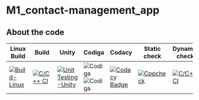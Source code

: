 # M1_contact-management_app

## About the code
| Linux Build | Build | Unity | Codiga | Codacy | Static check | Dynamic check |
| --- | --- | --- | --- | --- | --- | --- |
|[![Build-Linux](https://github.com/Daneshpatted/M1_contact-management_app/actions/workflows/Build-Linux.yml/badge.svg)](https://github.com/Daneshpatted/M1_contact-management_app/actions/workflows/Build-Linux.yml)|[![C/C++ CI](https://github.com/Daneshpatted/M1_contact-management_app/actions/workflows/c-cpp.yml/badge.svg)](https://github.com/Daneshpatted/M1_contact-management_app/actions/workflows/c-cpp.yml)|[![Unit Testing -Unity](https://github.com/Daneshpatted/M1_contact-management_app/actions/workflows/unity.yml/badge.svg)](https://github.com/Daneshpatted/M1_contact-management_app/actions/workflows/unity.yml)|![Codiga](https://api.codiga.io/project/31216/score/svg)  ![Codiga](https://api.codiga.io/project/31216/status/svg) |[![Codacy Badge](https://app.codacy.com/project/badge/Grade/023ad35265764ec8b991e713cc51efb1)](https://www.codacy.com/gh/Daneshpatted/M1_contact-management_app/dashboard?utm_source=github.com&amp;utm_medium=referral&amp;utm_content=Daneshpatted/M1_contact-management_app&amp;utm_campaign=Badge_Grade) |[![Cppcheck](https://github.com/Daneshpatted/M1_contact-management_app/actions/workflows/Static-check.yml/badge.svg)](https://github.com/Daneshpatted/M1_contact-management_app/actions/workflows/Static-check.yml)|[![C/C++ CI](https://github.com/Daneshpatted/M1_contact-management_app/actions/workflows/Dynamic-check.yml/badge.svg)](https://github.com/Daneshpatted/M1_contact-management_app/actions/workflows/Dynamic-check.yml)|


